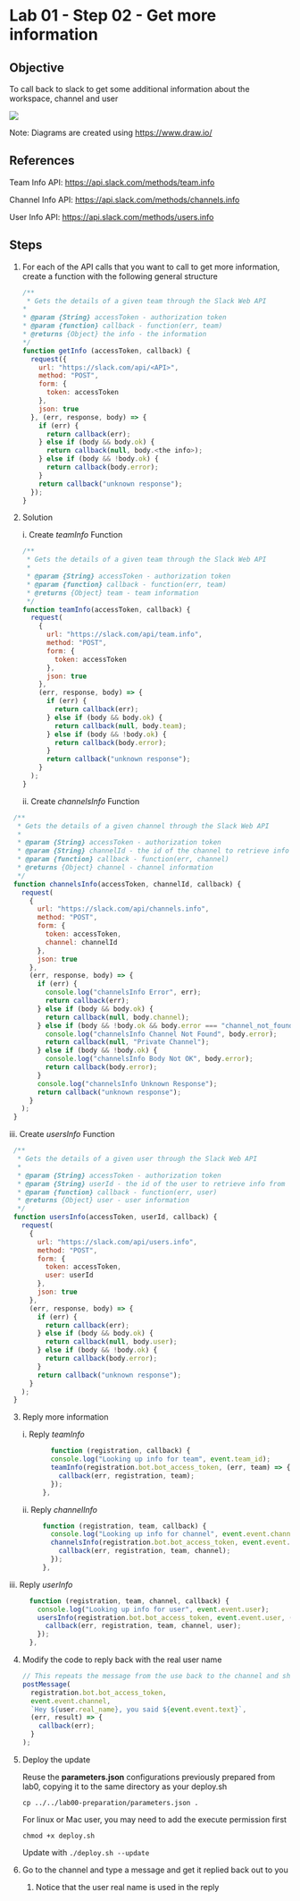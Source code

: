 # Lab 01 - Step 02 - Get more information

## Objective

To call back to slack to get some additional information about the workspace, channel and user

![](../xdocs/Architecture-Lab01-Step02.png)

Note: Diagrams are created using https://www.draw.io/

## References

Team Info API: https://api.slack.com/methods/team.info

Channel Info API: https://api.slack.com/methods/channels.info

User Info API: https://api.slack.com/methods/users.info

## Steps

1. For each of the API calls that you want to call to get more information, create a function with the following general structure

   ```javascript
   /**
    * Gets the details of a given team through the Slack Web API
   *
   * @param {String} accessToken - authorization token
   * @param {function} callback - function(err, team)
   * @returns {Object} the info - the information
   */
   function getInfo (accessToken, callback) {
     request({
       url: "https://slack.com/api/<API>",
       method: "POST",
       form: {
         token: accessToken
       },
       json: true
     }, (err, response, body) => {
       if (err) {
         return callback(err);
       } else if (body && body.ok) {
         return callback(null, body.<the info>);
       } else if (body && !body.ok) {
         return callback(body.error);
       }
       return callback("unknown response");
     });
   }
   ```

1. Solution

   i.  Create *teamInfo* Function
   ```javascript
   /**
    * Gets the details of a given team through the Slack Web API
    *
    * @param {String} accessToken - authorization token
    * @param {function} callback - function(err, team)
    * @returns {Object} team - team information
    */
   function teamInfo(accessToken, callback) {
     request(
       {
         url: "https://slack.com/api/team.info",
         method: "POST",
         form: {
           token: accessToken
         },
         json: true
       },
       (err, response, body) => {
         if (err) {
           return callback(err);
         } else if (body && body.ok) {
           return callback(null, body.team);
         } else if (body && !body.ok) {
           return callback(body.error);
         }
         return callback("unknown response");
       }
     );
   }
   ```

   ii.  Create *channelsInfo* Function
  ```javascript
   /**
    * Gets the details of a given channel through the Slack Web API
    *
    * @param {String} accessToken - authorization token
    * @param {String} channelId - the id of the channel to retrieve info from
    * @param {function} callback - function(err, channel)
    * @returns {Object} channel - channel information
    */
   function channelsInfo(accessToken, channelId, callback) {
     request(
       {
         url: "https://slack.com/api/channels.info",
         method: "POST",
         form: {
           token: accessToken,
           channel: channelId
         },
         json: true
       },
       (err, response, body) => {
         if (err) {
           console.log("channelsInfo Error", err);
           return callback(err);
         } else if (body && body.ok) {
           return callback(null, body.channel);
         } else if (body && !body.ok && body.error === "channel_not_found") {
           console.log("channelsInfo Channel Not Found", body.error);
           return callback(null, "Private Channel");
         } else if (body && !body.ok) {
           console.log("channelsInfo Body Not OK", body.error);
           return callback(body.error);
         }
         console.log("channelsInfo Unknown Response");
         return callback("unknown response");
       }
     );
   }
   ```
 
   iii.  Create *usersInfo* Function
  ```javascript
   /**
    * Gets the details of a given user through the Slack Web API
    *
    * @param {String} accessToken - authorization token
    * @param {String} userId - the id of the user to retrieve info from
    * @param {function} callback - function(err, user)
    * @returns {Object} user - user information
    */
   function usersInfo(accessToken, userId, callback) {
     request(
       {
         url: "https://slack.com/api/users.info",
         method: "POST",
         form: {
           token: accessToken,
           user: userId
         },
         json: true
       },
       (err, response, body) => {
         if (err) {
           return callback(err);
         } else if (body && body.ok) {
           return callback(null, body.user);
         } else if (body && !body.ok) {
           return callback(body.error);
         }
         return callback("unknown response");
       }
     );
   }
   ```

3. Reply more information


   i.  Reply *teamInfo*
   ```javascript
          function (registration, callback) {
          console.log("Looking up info for team", event.team_id);
          teamInfo(registration.bot.bot_access_token, (err, team) => {
            callback(err, registration, team);
          });
        },
   ```

   ii.  Reply *channelInfo*
   ```javascript
        function (registration, team, callback) {
          console.log("Looking up info for channel", event.event.channel);
          channelsInfo(registration.bot.bot_access_token, event.event.channel, (err, channel) => {
            callback(err, registration, team, channel);
          });
        },
   ```

  iii.  Reply *userInfo*
   ```javascript
        function (registration, team, channel, callback) {
          console.log("Looking up info for user", event.event.user);
          usersInfo(registration.bot.bot_access_token, event.event.user, (err, user) => {
            callback(err, registration, team, channel, user);
          });
        },
   ```

4. Modify the code to reply back with the real user name
   ```javascript
   // This repeats the message from the use back to the channel and should likely not be used
   postMessage(
     registration.bot.bot_access_token,
     event.event.channel,
     `Hey ${user.real_name}, you said ${event.event.text}`,
     (err, result) => {
       callback(err);
     }
   );
   ```
5. Deploy the update

   Reuse the **parameters.json** configurations previously prepared from lab0, copying it to the same directory as your deploy.sh
     ```
     cp ../../lab00-preparation/parameters.json .
     ```

   For linux or Mac user, you may need to add the execute permission first

   ```
   chmod +x deploy.sh
   ```

   Update with `./deploy.sh --update`

6. Go to the channel and type a message and get it replied back out to you
   1. Notice that the user real name is used in the reply
